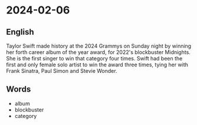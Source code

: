 # 2024-02-06

## English
Taylor Swift made history at the 2024
Grammys on Sunday night by winning her
forth career album of the year award, for
2022's blockbuster Midnights. She is the
first singer to win that category four times.
Swift had been the first and only female
solo artist to win the award three times,
tying her with Frank Sinatra, Paul Simon
and Stevie Wonder.

## Words
* album
* blockbuster
* category
